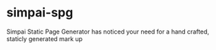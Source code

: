 # simpai-spg
Simpai Static Page Generator has noticed your need for a hand crafted, staticly generated mark up
